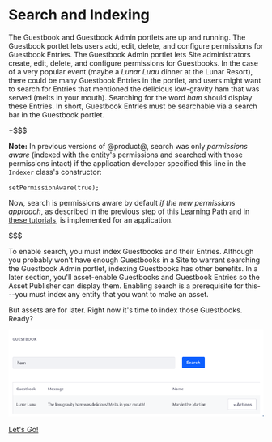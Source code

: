 # Search and Indexing

The Guestbook and Guestbook Admin portlets are up and running. The Guestbook
portlet lets users add, edit, delete, and configure permissions for Guestbook
Entries. The Guestbook Admin portlet lets Site administrators create, edit,
delete, and configure permissions for Guestbooks. In the case of a very popular
event (maybe a *Lunar Luau* dinner at the Lunar Resort), there could be many
Guestbook Entries in the portlet, and users might want to search for Entries
that mentioned the delicious low-gravity ham that was served (melts in your
mouth). Searching for the word *ham* should display these Entries. In short,
Guestbook Entries must be searchable via a search bar in the Guestbook portlet. 

+$$$

**Note:** In previous versions of @product@, search was only _permissions
aware_ (indexed with the entity's permissions and searched with those
permissions intact) if the application developer specified this line in the
`Indexer` class's constructor:

    setPermissionAware(true);

Now, search is permissions aware by default _if the new permissions approach_,
as described in the previous step of this Learning Path and in 
[these tutorials](/develop/tutorials/-/knowledge_base/7-1/defining-application-permissions), 
is implemented for an application.

$$$

To enable search, you must index Guestbooks and their Entries. Although you
probably won't have enough Guestbooks in a Site to warrant searching the
Guestbook Admin portlet, indexing Guestbooks has other benefits. In a later
section, you'll asset-enable Guestbooks and Guestbook Entries so the Asset
Publisher can display them. Enabling search is a prerequisite for this---you
must index any entity that you want to make an asset. 

But assets are for later. Right now it's time to index those Guestbooks. Ready? 

![Figure 1: Add a search bar so users can search for Guestbook Entries. If a message or name matches the search query, the Entry is displayed in the search results.](../../../images/guestbook-portlet-search.png)

<a class="go-link btn btn-primary" href="/develop/tutorials/-/knowledge_base/7-0/enabling-search-and-indexing-for-guestbooks">Let's Go!<span class="icon-circle-arrow-right"></span></a>

